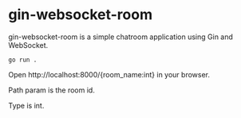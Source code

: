 # gin-websocket-room

gin-websocket-room is a simple chatroom application using Gin and WebSocket.

```
go run .
```

Open http://localhost:8000/{room_name:int} in your browser.

Path param is the room id.

Type is int.
